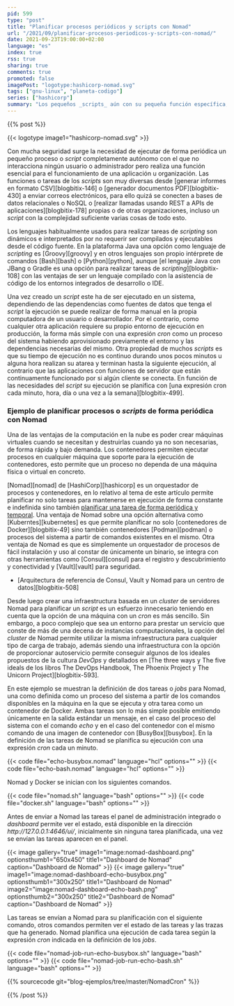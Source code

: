```yaml
---
pid: 599
type: "post"
title: "Planificar procesos periódicos y scripts con Nomad"
url: "/2021/09/planificar-procesos-periodicos-y-scripts-con-nomad/"
date: 2021-09-23T19:00:00+02:00
language: "es"
index: true
rss: true
sharing: true
comments: true
promoted: false
imagePost: "logotype:hashicorp-nomad.svg"
tags: ["gnu-linux", "planeta-codigo"]
series: ["hashicorp"]
summary: "Los pequeños _scripts_ aún con su pequeña función específica, sus pocas líneas de código y breves instantes de ejecución limitados a segundos, minutos u pocas horas al día o a la semana realizan tareas importantes dentro de todas las tares de las que se compone un sistema computacional completo. Al igual que cualquier otro proceso requieren de un entorno de ejecución pero dada su naturaleza breve hace que dedicar una máquina reservada que estará infrautilizada en exclusiva para ellos sea ineficiente además de un coste en la infraestructura. En vez de dedicar una máquina en exclusiva para uno o unos pocos _scripts_ el orquestador de procesos Nomad permite planificarlos en alguna de las instancias de computación existentes del _cluster_ ya sea como procesos del sistema o dentro de contenedores."
---
```


{{% post %}}

{{< logotype image1="hashicorp-nomad.svg" >}}

Con mucha seguridad surge la necesidad de ejecutar de forma periódica un pequeño proceso o _script_ completamente autónomo con el que no interacciona ningún usuario o administrador pero realiza una función esencial para el funcionamiento de una aplicación u organización. Las funciones o tareas de los _scripts_ son muy diversas desde [generar informes en formato CSV][blogbitix-146] o [generador documentos PDF][blogbitix-430] a enviar correos electrónicos, para ello quizá se conecten a bases de datos relacionales o NoSQL o [realizar llamadas usando REST a APIs de aplicaciones][blogbitix-178] propias o de otras organizaciones, incluso un _script_ con la complejidad suficiente varias cosas de todo esto.

Los lenguajes habitualmente usados para realizar tareas de _scripting_ son dinámicos e interpretados por no requerir ser compilados y ejecutables desde el código fuente. En la plataforma Java una opción como lenguaje de _scripting_ es [Groovy][groovy] y en otros lenguajes son propio intérprete de comandos  [Bash][bash] o [Python][python], aunque [el lenguaje Java con JBang o Gradle es una opción para realizar tareas de _scripting_][blogbitix-108] con las ventajas de ser un lenguaje compilado con la asistencia de código de los entornos integrados de desarrollo o IDE.

Una vez creado un _script_ este ha de ser ejecutado en un sistema, dependiendo de las dependencias como fuentes de datos que tenga el _script_ la ejecución se puede realizar de forma manual en la propia computadora de un usuario o desarrollador. Por el contrario, como cualquier otra aplicación requiere su propio entorno de ejecución en producción, la forma más simple con una expresión _cron_ como un proceso del sistema habiendo aprovisionado previamente el entorno y las dependencias necesarias del mismo. Otra propiedad de muchos _scripts_ es que su tiempo de ejecución no es continuo durando unos pocos minutos u alguna hora realizan su atarea y terminan hasta la siguiente ejecución, al contrario que las aplicaciones con funciones de servidor que están continuamente funcionado por si algún cliente se conecta. En función de las necesidades del _script_ su ejecución se planifica con [una expresión cron cada minuto, hora, día o una vez a la semana][blogbitix-499].

### Ejemplo de planificar procesos o _scripts_ de forma periódica con Nomad

Una de las ventajas de la computación en la nube es poder crear máquinas virtuales cuando se necesitan y destruirlas cuando ya no son necesarias, de forma rápida y bajo demanda. Los contenedores permiten ejecutar procesos en cualquier máquina que soporte para la ejecución de contenedores, esto permite que un proceso no dependa de una máquina física o virtual en concreto.

[Nomad][nomad] de [HashiCorp][hashicorp] es un orquestador de procesos y contenedores, en lo relativo al tema de este artículo permite planificar no solo tareas para mantenerse en ejecución de forma constante e indefinida sino también [planificar una tarea de forma periódica y temporal](https://www.nomadproject.io/docs/job-specification/periodic). Una ventaja de Nomad sobre una opción alternativa como [Kuberntes][kubernetes] es que permite planificar no solo [contenedores de Docker][blogbitix-49] sino también contenedores [Podman][podman] o procesos del sistema a partir de comandos existentes en el mismo. Otra ventaja de Nomad es que es simplemente un orquestador de procesos de fácil instalación y uso al constar de únicamente un binario, se integra con otras herramientas como [Consul][consul] para el registro y descubrimiento y conectividad y [Vault][vault] para seguridad.

* [Arquitectura de referencia de Consul, Vault y Nomad para un centro de datos][blogbitix-508]

Desde luego crear una infraestructura basada en un _cluster_ de servidores Nomad para planificar un _script_ es un esfuerzo innecesario teniendo en cuenta que la opción de una máquina con un _cron_ es más sencillo. Sin embargo, a poco complejo que sea un entorno para prestar un servicio que conste de más de una decena de instancias computacionales, la opción del _cluster_ de Nomad permite utilizar la misma infraestructura para cualquier tipo de carga de trabajo, además siendo una infraestructura con la opción de proporcionar autoservicio permite conseguir algunos de los ideales propuestos de la cultura _DevOps_ y detallados en [The three ways y The five ideals de los libros The DevOps Handbook, The Phoenix Project y The Unicorn Project][blogbitix-593].

En este ejemplo se muestran la definición de dos tareas o _jobs_ para Nomad, una como definida como un proceso del sistema a partir de los comandos disponibles en la máquina en la que se ejecuta y otra tarea como un contenedor de Docker. Ambas tareas son lo más simple posible emitiendo únicamente en la salida estándar un mensaje, en el caso del proceso del sistema con el comando _echo_ y en el caso del contenedor con el mismo comando de una imagen de contenedor con [BusyBox][busybox]. En la definición de las tareas de Nomad se planifica su ejecución con una expresión _cron_ cada un minuto.

{{< code file="echo-busybox.nomad" language="hcl" options="" >}}
{{< code file="echo-bash.nomad" language="hcl" options="" >}}

Nomad y Docker se inician con los siguientes comandos.

{{< code file="nomad.sh" language="bash" options="" >}}
{{< code file="docker.sh" language="bash" options="" >}}

Antes de enviar a Nomad las tareas el panel de administración integrado o _dashboard_ permite ver el estado, está disponible en la dirección _http:\/\/127.0.0.1:4646/ui/_, inicialmente sin ninguna tarea planificada, una vez se envían las tareas aparecen en el panel.

{{< image
    gallery="true"
    image1="image:nomad-dashboard.png" optionsthumb1="650x450" title1="Dashboard de Nomad"
    caption="Dashboard de Nomad" >}}
{{< image
    gallery="true"
    image1="image:nomad-dashboard-echo-busybox.png" optionsthumb1="300x250" title1="Dashboard de Nomad"
    image2="image:nomad-dashboard-echo-bash.png" optionsthumb2="300x250" title2="Dashboard de Nomad"
    caption="Dashboard de Nomad" >}}

Las tareas se envían a Nomad para su planificación con el siguiente comando, otros comandos permiten ver el estado de las tareas y las trazas que ha generado. Nomad planifica una ejecución de cada tarea según la expresión _cron_ indicada en la definición de los _jobs_.

{{< code file="nomad-job-run-echo-busybox.sh" language="bash" options="" >}}
{{< code file="nomad-job-run-echo-bash.sh" language="bash" options="" >}}

{{% sourcecode git="blog-ejemplos/tree/master/NomadCron" %}}

{{% /post %}}
